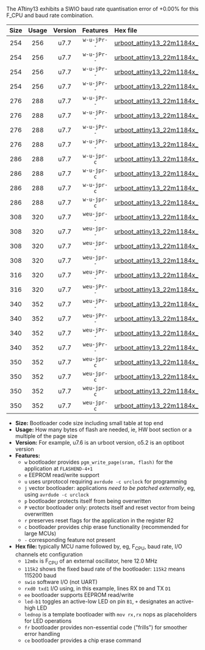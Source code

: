 The ATtiny13 exhibits a SWIO baud rate quantisation error of +0.00% for this F_CPU and baud rate combination.

|Size|Usage|Version|Features|Hex file|
|:-:|:-:|:-:|:-:|:--|
|254|256|u7.7|`w-u-jPr--`|[urboot_attiny13_22m1184x_+921k6_swio_rxb0_txb1_led+b2.hex](https://raw.githubusercontent.com/stefanrueger/urboot.hex/main/mcus/attiny13/external_oscillator/fcpu_22m1184x/br_+921k6/urboot_attiny13_22m1184x_+921k6_swio_rxb0_txb1_led+b2.hex)|
|254|256|u7.7|`w-u-jPr--`|[urboot_attiny13_22m1184x_+921k6_swio_rxb0_txb1_lednop.hex](https://raw.githubusercontent.com/stefanrueger/urboot.hex/main/mcus/attiny13/external_oscillator/fcpu_22m1184x/br_+921k6/urboot_attiny13_22m1184x_+921k6_swio_rxb0_txb1_lednop.hex)|
|254|256|u7.7|`w-u-jPr--`|[urboot_attiny13_22m1184x_+921k6_swio_rxb1_txb0_led+b2.hex](https://raw.githubusercontent.com/stefanrueger/urboot.hex/main/mcus/attiny13/external_oscillator/fcpu_22m1184x/br_+921k6/urboot_attiny13_22m1184x_+921k6_swio_rxb1_txb0_led+b2.hex)|
|254|256|u7.7|`w-u-jPr--`|[urboot_attiny13_22m1184x_+921k6_swio_rxb1_txb0_lednop.hex](https://raw.githubusercontent.com/stefanrueger/urboot.hex/main/mcus/attiny13/external_oscillator/fcpu_22m1184x/br_+921k6/urboot_attiny13_22m1184x_+921k6_swio_rxb1_txb0_lednop.hex)|
|276|288|u7.7|`w-u-jPr--`|[urboot_attiny13_22m1184x_+921k6_swio_rxb0_txb1_led+b2_fr.hex](https://raw.githubusercontent.com/stefanrueger/urboot.hex/main/mcus/attiny13/external_oscillator/fcpu_22m1184x/br_+921k6/urboot_attiny13_22m1184x_+921k6_swio_rxb0_txb1_led+b2_fr.hex)|
|276|288|u7.7|`w-u-jPr--`|[urboot_attiny13_22m1184x_+921k6_swio_rxb0_txb1_lednop_fr.hex](https://raw.githubusercontent.com/stefanrueger/urboot.hex/main/mcus/attiny13/external_oscillator/fcpu_22m1184x/br_+921k6/urboot_attiny13_22m1184x_+921k6_swio_rxb0_txb1_lednop_fr.hex)|
|276|288|u7.7|`w-u-jPr--`|[urboot_attiny13_22m1184x_+921k6_swio_rxb1_txb0_led+b2_fr.hex](https://raw.githubusercontent.com/stefanrueger/urboot.hex/main/mcus/attiny13/external_oscillator/fcpu_22m1184x/br_+921k6/urboot_attiny13_22m1184x_+921k6_swio_rxb1_txb0_led+b2_fr.hex)|
|276|288|u7.7|`w-u-jPr--`|[urboot_attiny13_22m1184x_+921k6_swio_rxb1_txb0_lednop_fr.hex](https://raw.githubusercontent.com/stefanrueger/urboot.hex/main/mcus/attiny13/external_oscillator/fcpu_22m1184x/br_+921k6/urboot_attiny13_22m1184x_+921k6_swio_rxb1_txb0_lednop_fr.hex)|
|286|288|u7.7|`w-u-jpr-c`|[urboot_attiny13_22m1184x_+921k6_swio_rxb0_txb1_led+b2_fr_ce.hex](https://raw.githubusercontent.com/stefanrueger/urboot.hex/main/mcus/attiny13/external_oscillator/fcpu_22m1184x/br_+921k6/urboot_attiny13_22m1184x_+921k6_swio_rxb0_txb1_led+b2_fr_ce.hex)|
|286|288|u7.7|`w-u-jpr-c`|[urboot_attiny13_22m1184x_+921k6_swio_rxb0_txb1_lednop_fr_ce.hex](https://raw.githubusercontent.com/stefanrueger/urboot.hex/main/mcus/attiny13/external_oscillator/fcpu_22m1184x/br_+921k6/urboot_attiny13_22m1184x_+921k6_swio_rxb0_txb1_lednop_fr_ce.hex)|
|286|288|u7.7|`w-u-jpr-c`|[urboot_attiny13_22m1184x_+921k6_swio_rxb1_txb0_led+b2_fr_ce.hex](https://raw.githubusercontent.com/stefanrueger/urboot.hex/main/mcus/attiny13/external_oscillator/fcpu_22m1184x/br_+921k6/urboot_attiny13_22m1184x_+921k6_swio_rxb1_txb0_led+b2_fr_ce.hex)|
|286|288|u7.7|`w-u-jpr-c`|[urboot_attiny13_22m1184x_+921k6_swio_rxb1_txb0_lednop_fr_ce.hex](https://raw.githubusercontent.com/stefanrueger/urboot.hex/main/mcus/attiny13/external_oscillator/fcpu_22m1184x/br_+921k6/urboot_attiny13_22m1184x_+921k6_swio_rxb1_txb0_lednop_fr_ce.hex)|
|308|320|u7.7|`weu-jpr--`|[urboot_attiny13_22m1184x_+921k6_swio_rxb0_txb1_ee_led+b2.hex](https://raw.githubusercontent.com/stefanrueger/urboot.hex/main/mcus/attiny13/external_oscillator/fcpu_22m1184x/br_+921k6/urboot_attiny13_22m1184x_+921k6_swio_rxb0_txb1_ee_led+b2.hex)|
|308|320|u7.7|`weu-jpr--`|[urboot_attiny13_22m1184x_+921k6_swio_rxb0_txb1_ee_lednop.hex](https://raw.githubusercontent.com/stefanrueger/urboot.hex/main/mcus/attiny13/external_oscillator/fcpu_22m1184x/br_+921k6/urboot_attiny13_22m1184x_+921k6_swio_rxb0_txb1_ee_lednop.hex)|
|308|320|u7.7|`weu-jpr--`|[urboot_attiny13_22m1184x_+921k6_swio_rxb1_txb0_ee_led+b2.hex](https://raw.githubusercontent.com/stefanrueger/urboot.hex/main/mcus/attiny13/external_oscillator/fcpu_22m1184x/br_+921k6/urboot_attiny13_22m1184x_+921k6_swio_rxb1_txb0_ee_led+b2.hex)|
|308|320|u7.7|`weu-jpr--`|[urboot_attiny13_22m1184x_+921k6_swio_rxb1_txb0_ee_lednop.hex](https://raw.githubusercontent.com/stefanrueger/urboot.hex/main/mcus/attiny13/external_oscillator/fcpu_22m1184x/br_+921k6/urboot_attiny13_22m1184x_+921k6_swio_rxb1_txb0_ee_lednop.hex)|
|316|320|u7.7|`weu-jPr--`|[urboot_attiny13_22m1184x_+921k6_swio_rxb0_txb1_ee.hex](https://raw.githubusercontent.com/stefanrueger/urboot.hex/main/mcus/attiny13/external_oscillator/fcpu_22m1184x/br_+921k6/urboot_attiny13_22m1184x_+921k6_swio_rxb0_txb1_ee.hex)|
|316|320|u7.7|`weu-jPr--`|[urboot_attiny13_22m1184x_+921k6_swio_rxb1_txb0_ee.hex](https://raw.githubusercontent.com/stefanrueger/urboot.hex/main/mcus/attiny13/external_oscillator/fcpu_22m1184x/br_+921k6/urboot_attiny13_22m1184x_+921k6_swio_rxb1_txb0_ee.hex)|
|340|352|u7.7|`weu-jPr--`|[urboot_attiny13_22m1184x_+921k6_swio_rxb0_txb1_ee_led+b2_fr.hex](https://raw.githubusercontent.com/stefanrueger/urboot.hex/main/mcus/attiny13/external_oscillator/fcpu_22m1184x/br_+921k6/urboot_attiny13_22m1184x_+921k6_swio_rxb0_txb1_ee_led+b2_fr.hex)|
|340|352|u7.7|`weu-jPr--`|[urboot_attiny13_22m1184x_+921k6_swio_rxb0_txb1_ee_lednop_fr.hex](https://raw.githubusercontent.com/stefanrueger/urboot.hex/main/mcus/attiny13/external_oscillator/fcpu_22m1184x/br_+921k6/urboot_attiny13_22m1184x_+921k6_swio_rxb0_txb1_ee_lednop_fr.hex)|
|340|352|u7.7|`weu-jPr--`|[urboot_attiny13_22m1184x_+921k6_swio_rxb1_txb0_ee_led+b2_fr.hex](https://raw.githubusercontent.com/stefanrueger/urboot.hex/main/mcus/attiny13/external_oscillator/fcpu_22m1184x/br_+921k6/urboot_attiny13_22m1184x_+921k6_swio_rxb1_txb0_ee_led+b2_fr.hex)|
|340|352|u7.7|`weu-jPr--`|[urboot_attiny13_22m1184x_+921k6_swio_rxb1_txb0_ee_lednop_fr.hex](https://raw.githubusercontent.com/stefanrueger/urboot.hex/main/mcus/attiny13/external_oscillator/fcpu_22m1184x/br_+921k6/urboot_attiny13_22m1184x_+921k6_swio_rxb1_txb0_ee_lednop_fr.hex)|
|350|352|u7.7|`weu-jpr-c`|[urboot_attiny13_22m1184x_+921k6_swio_rxb0_txb1_ee_led+b2_fr_ce.hex](https://raw.githubusercontent.com/stefanrueger/urboot.hex/main/mcus/attiny13/external_oscillator/fcpu_22m1184x/br_+921k6/urboot_attiny13_22m1184x_+921k6_swio_rxb0_txb1_ee_led+b2_fr_ce.hex)|
|350|352|u7.7|`weu-jpr-c`|[urboot_attiny13_22m1184x_+921k6_swio_rxb0_txb1_ee_lednop_fr_ce.hex](https://raw.githubusercontent.com/stefanrueger/urboot.hex/main/mcus/attiny13/external_oscillator/fcpu_22m1184x/br_+921k6/urboot_attiny13_22m1184x_+921k6_swio_rxb0_txb1_ee_lednop_fr_ce.hex)|
|350|352|u7.7|`weu-jpr-c`|[urboot_attiny13_22m1184x_+921k6_swio_rxb1_txb0_ee_led+b2_fr_ce.hex](https://raw.githubusercontent.com/stefanrueger/urboot.hex/main/mcus/attiny13/external_oscillator/fcpu_22m1184x/br_+921k6/urboot_attiny13_22m1184x_+921k6_swio_rxb1_txb0_ee_led+b2_fr_ce.hex)|
|350|352|u7.7|`weu-jpr-c`|[urboot_attiny13_22m1184x_+921k6_swio_rxb1_txb0_ee_lednop_fr_ce.hex](https://raw.githubusercontent.com/stefanrueger/urboot.hex/main/mcus/attiny13/external_oscillator/fcpu_22m1184x/br_+921k6/urboot_attiny13_22m1184x_+921k6_swio_rxb1_txb0_ee_lednop_fr_ce.hex)|

- **Size:** Bootloader code size including small table at top end
- **Usage:** How many bytes of flash are needed, ie, HW boot section or a multiple of the page size
- **Version:** For example, u7.6 is an urboot version, o5.2 is an optiboot version
- **Features:**
  + `w` bootloader provides `pgm_write_page(sram, flash)` for the application at `FLASHEND-4+1`
  + `e` EEPROM read/write support
  + `u` uses urprotocol requiring `avrdude -c urclock` for programming
  + `j` vector bootloader: applications *need to be patched externally*, eg, using `avrdude -c urclock`
  + `p` bootloader protects itself from being overwritten
  + `P` vector bootloader only: protects itself and reset vector from being overwritten
  + `r` preserves reset flags for the application in the register R2
  + `c` bootloader provides chip erase functionality (recommended for large MCUs)
  + `-` corresponding feature not present
- **Hex file:** typically MCU name followed by, eg, F<sub>CPU</sub>, baud rate, I/O channels etc configuration
  + `12m0x` is F<sub>CPU</sub> of an external oscillator, here 12.0 MHz
  + `115k2` shows the fixed baud rate of the bootloader: `115k2` means 115200 baud
  + `swio` software I/O (not UART)
  + `rxd0 txd1` I/O using, in this example, lines RX `D0` and TX `D1`
  + `ee` bootloader supports EEPROM read/write
  + `led-b1` toggles an active-low LED on pin `B1`, `+` designates an active-high LED
  + `lednop` is a template bootloader with `mov rx,rx` nops as placeholders for LED operations
  + `fr` bootloader provides non-essential code ("frills") for smoother error handling
  + `ce` bootloader provides a chip erase command
